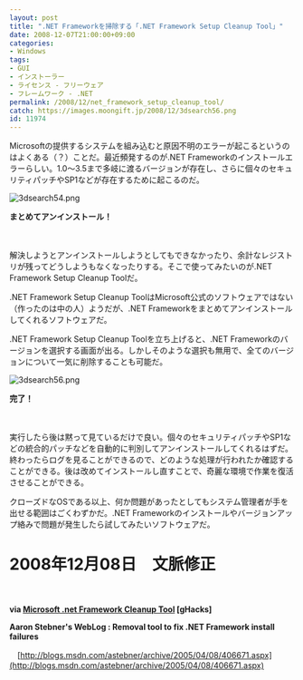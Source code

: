 ```yaml
---
layout: post
title: ".NET Frameworkを掃除する「.NET Framework Setup Cleanup Tool」"
date: 2008-12-07T21:00:00+09:00
categories:
- Windows
tags: 
- GUI
- インストーラー
- ライセンス - フリーウェア
- フレームワーク - .NET
permalink: /2008/12/net_framework_setup_cleanup_tool/
catch: https://images.moongift.jp/2008/12/3dsearch56.png
id: 11974
---
```

Microsoftの提供するシステムを組み込むと原因不明のエラーが起こるというのはよくある（？）ことだ。最近頻発するのが.NET Frameworkのインストールエラーらしい。1.0〜3.5まで多岐に渡るバージョンが存在し、さらに個々のセキュリティパッチやSP1などが存在するために起こるのだ。

  

![3dsearch54.png](https://images.moongift.jp/2008/12/3dsearch54.png)  
  
**まとめてアンインストール！**

  

　

  

解決しようとアンインストールしようとしてもできなかったり、余計なレジストリが残ってどうしようもなくなったりする。そこで使ってみたいのが.NET Framework Setup Cleanup Toolだ。

  

.NET Framework Setup Cleanup ToolはMicrosoft公式のソフトウェアではない（作ったのは中の人）ようだが、.NET Frameworkをまとめてアンインストールしてくれるソフトウェアだ。

  
  
<!--more-->  

.NET Framework Setup Cleanup Toolを立ち上げると、.NET Frameworkのバージョンを選択する画面が出る。しかしそのような選択も無用で、全てのバージョンについて一気に削除することも可能だ。

  

![3dsearch56.png](https://images.moongift.jp/2008/12/3dsearch56.png)  
  
**完了！**

  

　

  

実行したら後は黙って見ているだけで良い。個々のセキュリティパッチやSP1などの統合的パッチなどを自動的に判別してアンインストールしてくれるはずだ。終わったらログを見ることができるので、どのような処理が行われたか確認することができる。後は改めてインストールし直すことで、奇麗な環境で作業を復活させることができる。

  

クローズドなOSである以上、何か問題があったとしてもシステム管理者が手を出せる範囲はごくわずかだ。.NET Frameworkのインストールやバージョンアップ絡みで問題が発生したら試してみたいソフトウェアだ。

  

# 2008年12月08日　文脈修正

  

　

  

**via [Microsoft .net Framework Cleanup Tool](http://www.ghacks.net/2008/12/02/microsoft-net-framework-cleanup-tool/) [gHacks]**

  

**Aaron Stebner's WebLog : Removal tool to fix .NET Framework install failures**  
  
　[http://blogs.msdn.com/astebner/archive/2005/04/08/406671.aspx](http://blogs.msdn.com/astebner/archive/2005/04/08/406671.aspx)

  
